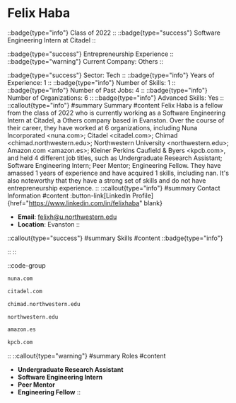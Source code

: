 # Felix Haba
::badge{type="info"}
Class of 2022
::
::badge{type="success"}
Software Engineering Intern at Citadel
::

::badge{type="success"}
Entrepreneurship Experience
::
::badge{type="warning"}
Current Company: Others
::

::badge{type="success"}
Sector: Tech
::
::badge{type="info"}
Years of Experience: 1
::
::badge{type="info"}
Number of Skills: 1
::
::badge{type="info"}
Number of Past Jobs: 4
::
::badge{type="info"}
Number of Organizations: 6
::
::badge{type="info"}
Advanced Skills: Yes
::
::callout{type="info"}
#summary
Summary
#content
Felix Haba is a fellow from the class of 2022 who is currently working as a Software Engineering Intern at Citadel, a Others company based in Evanston. Over the course of their career, they have worked at 6 organizations, including Nuna Incorporated <nuna.com>; Citadel <citadel.com>; Chimad <chimad.northwestern.edu>; Northwestern University <northwestern.edu>; Amazon.com <amazon.es>; Kleiner Perkins Caufield & Byers <kpcb.com>, and held 4 different job titles, such as Undergraduate Research Assistant; Software Engineering Intern; Peer Mentor; Engineering Fellow. They have amassed 1 years of experience and have acquired 1 skills, including nan. It's also noteworthy that they have a strong set of skills and do not have entrepreneurship experience.
::
::callout{type="info"}
#summary
Contact Information
#content
:button-link[LinkedIn Profile]{href="https://www.linkedin.com/in/felixhaba" blank}
- **Email**: felixh@u.northwestern.edu
- **Location**: Evanston
::

::callout{type="success"}
#summary
Skills
#content
::badge{type="info"}

::
::

::code-group
```bash [Nuna Incorporated]
nuna.com
```
```bash [Citadel]
citadel.com
```
```bash [Chimad]
chimad.northwestern.edu
```
```bash [Northwestern University]
northwestern.edu
```
```bash [Amazon.com]
amazon.es
```
```bash [Kleiner Perkins Caufield & Byers]
kpcb.com
```
::
::callout{type="warning"}
#summary
Roles
#content
- **Undergraduate Research Assistant**
- **Software Engineering Intern**
- **Peer Mentor**
- **Engineering Fellow**
::

